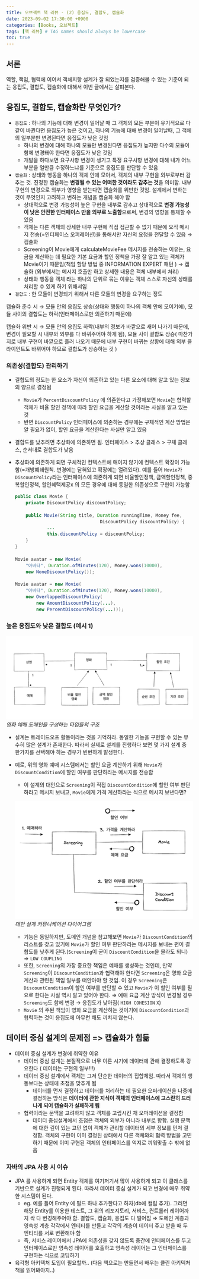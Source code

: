 ```yaml
---
title: 오브젝트 책 리뷰 - (2) 응집도, 결합도, 캡슐화
date: 2023-09-02 17:30:00 +0900
categories: [Books, 오브젝트]
tags: [책 리뷰] # TAG names should always be lowercase
toc: true
---
```


## 서론
 역할, 책임, 협력에 이어서 객체지향 설계가 잘 되었는지를 검증해볼 수 있는 기준이 되는 응집도, 결합도, 캡슐화에 대해서 이번 글에서는 살펴본다. 

## 응집도, 결합도, 캡슐화란 무엇인가?

- `응집도` : 하나의 기능에 대해 변경이 일어날 때 그 객체의 모든 부분이 유기적으로 다 같이 바뀐다면 응집도가 높은 것이고, 하나의 기능에 대해 변경이 일어날때, 그 객체의 일부분만 변경된다면 응집도가 낮은 것임
    - 하나의 변경에 대해 하나의 모듈만 변경된다면 응집도가 높지만 다수의 모듈이 함께 변경돼야 한다면 응집도가 낮은 것임
    - 개발을 하다보면 요구사항 변경이 생기고 특정 요구사항 변경에 대해 내가 어느 부분을 얼만큼 수정하느냐를 기준으로 응집도를 판단할 수 있음
- `캡슐화` : 상태와 행동을 하나의 객체 안에 모아서, 객체의 내부 구현을 외부로부터 감추는 것. 진정한 캡슐화는 **변경될 수 있는 어떠한 것이라도 감추는 것**을 의미함. 내부 구현의 변경으로 외부가 영향을 받는다면 캡슐화를 위반한 것임. 설계에서 변하는 것이 무엇인지 고려하고 변하는 개념을 캡슐화 해야 함
    - 상대적으로 변경 가능성이 높은 구현을 내부로 감추고 상대적으로 **변경 가능성이 낮은 안전한 인터페이스 만을 외부로 노출함**으로써, 변경의 영향을 통제할 수 있음
    - 객체는 다른 객체의 상세한 내부 구현에 직접 접근할 수 없기 때문에 오직 메시지 전송(=인터페이스 오퍼레이션)을 통해서만 자신의 요청을 전달할 수 있음 → 캡슐화
    - Screening이 Movie에게 calculateMovieFee 메시지를 전송하는 이유는, 요금을 계산하는 데 필요한 기본 요금과 할인 정책을 가장 잘 알고 있는 객체가 Movie이기 때문임(책임 할당 방법 중 INFORMATION EXPERT 패턴 ) → 캡슐화 (외부에서는 메시지 호출만 하고 상세한 내용은 객체 내부에서 처리)
    - 상태와 행동을 객체 라는 하나의 단위로 묶는 이유는 객체 스스로 자신의 상태를 처리할 수 있게 하기 위해서임
- `결합도` : 한 모듈이 변경되기 위해서 다른 모듈의 변경을 요구하는 정도

캡슐화 준수 시 → 모듈 안의 응집도 상승(상태와 행동이 하나의 객체 안에 모이기에), 모듈 사이의 결합도는 하락(인터페이스로만 의존하기 때문에)

캡슐화 위반 시 → 모듈 안의 응집도 하락(내부의 정보가 바깥으로 새어 나가기 때문에, 변경이 필요할 시 내부와 외부를 다 바꿔주어야 하게 됨), 모듈 사이 결합도 상승( 마찬가지로 내부 구현이 바깥으로 흘러 나오기 때문에 내부 구현이 바뀌는 상황에 대해 외부 클라이언트도 바뀌어야 하므로 결합도가 상승하는 것 )


### 의존성(결합도) 관리하기

- 결합도의 정도는 한 요소가 자신이 의존하고 있는 다른 요소에 대해 알고 있는 정보의 양으로 결정됨
    - `Movie`가 `PercentDiscountPolicy` 에 의존한다고 가정해보면 `Movie`는 협력할 객체가 비율 할인 정책에 따라 할인 요금을 계산할 것이라는 사실을 알고 있는 것
    - 반면 `DiscountPolicy` 인터페이스에 의존하는 경우에는 구체적인 계산 방법은 알 필요가 없이, 할인 요금을 계산한다는 사실만 알고 있음
- 결합도를 낮추려면 추상화에 의존하면 됨. 인터페이스 > 추상 클래스 > 구체 클래스, 순서대로 결합도가 낮음
- 추상화에 의존하게 되면 구체적인 컨텍스트에 매이지 않기에 컨텍스트 확장이 가능함(=개방폐쇄원칙. 변경에는 닫혀있고 확장에는 열려있다). 예를 들어 `Movie`가 `DiscountPolicy`라는 인터페이스에 의존하게 되면 비율할인정책, 금액할인정책, 중복할인정책, 할인혜택제공x 의 모든 경우에 대해 동일한 의존성으로 구현이 가능함
    
    ```java
    public class Movie {
    	private DiscountPolicy discountPolicy;
    
    	public Movie(String title, Duration runningTime, Money fee,
    								DiscountPolicy discountPolicy) {
    			...
    			this.discountPolicy = discountPolicy;
    	}
    }
    
    Movie avatar = new Movie(
    	"아바타", Duration.ofMinutes(120), Money.wons(10000),
    	new NoneDiscountPolicy());
    
    Movie avatar = new Movie(
    	"아바타", Duration.ofMinutes(120), Money.wons(10000),
    	new OverlappedDiscountPolicy(
    		new AmountDiscountPolicy(...),
    		new PercentDiscountPolicy(...)));
    ```
    

### 높은 응집도와 낮은 결합도 (예시 1)

![영화 예매 도메인을 구성하는 타입들의 구조](/assets/images/2023-09-02/domain-structure.png)_영화 예매 도메인을 구성하는 타입들의 구조_

- 설계는 트레이드오프 활동이라는 것을 기억하라. 동일한 기능을 구현할 수 있는 무수히 많은 설계가 존재한다. 따라서 실제로 설계를 진행하다 보면 몇 가지 설계 중 한가지를 선택해야 하는 경우가 빈번하게 발생한다.
- 예로, 위의 영화 예매 시스템에서는 할인 요금 계산하기 위해 `Movie`가 `DiscountCondition`에 할인 여부를 판단하라는 메시지를 전송함
    - 이 설계의 대안으로 `Screening`이 직접 `DiscountCondition`에 할인 여부 판단하라고 메시지 보내고, `Movie`에게 가격 계산하라는 식으로 메시지 보낸다면?
    
    ![대안 설계 커뮤니케이션 다이어그램](/assets/images/2023-09-02/communication-diagram2.png)_대안 설계 커뮤니케이션 다이어그램_
    
    - 기능은 동일하지만, 도메인 개념을 참고해보면 `Movie`가 `DiscountCondition`의 리스트를 갖고 있기에 `Movie`가 할인 여부 판단하라는 메시지를 보내는 편이 결합도를 낮추게 된다.(`Screening`이 굳이 `DiscountCondition`을 몰라도 되니) ⇒ `LOW COUPLING`
    - 또한, `Screening`의 가장 중요한 책임은 예매를 생성하는 것인데, 만약 `Screening`이 `DiscountCondition`과 협력해야 한다면 `Screening`은 영화 요금 계산과 관련된 책임 일부를 떠안아야 할 것임. 이 경우 `Screening`은 `DiscountCondition`이 할인 여부를 판단할 수 있고 `Movie`가 이 할인 여부를 필요로 한다는 사실 역시 알고 있어야 한다. ⇒ 예매 요금 계산 방식이 변경될 경우 `Screening`도 함께 변경 → 응집도가 낮아짐( `HIGH COHESION` `X`)
    - `Movie` 의 주된 책임이 영화 요금을 계산하는 것이기에 `DiscountCondition`과 협력하는 것이 응집도에 아무런 해도 끼치지 않는다.

## 데이터 중심 설계의 문제점 => 캡슐화가 힘듦

- 데이터 중심 설계가 변경에 취약한 이유
    - 데이터 중심 설계는 본질적으로 너무 이른 시기에 데이터에 관해 결정하도록 강요한다 ( 데이터는 구현의 일부!!!)
    - 데이터 중심 설계에서 객체는 그저 단순한 데이터의 집합체임. 따라서 객체의 행동보다는 상태에 초점을 맞추게 됨
        - 데이터를 먼저 결정하고 데이터를 처리하는 데 필요한 오퍼레이션을 나중에 결정하는 방식은 **데이터에 관한 지식이 객체의 인터페이스에 고스란히 드러나게 되어 캡슐화가 실패하게 됨**
    - 협력이라는 문맥을 고려하지 않고 객체를 고립시킨 채 오퍼레이션을 결정함
        - 데이터 중심설계에서 초점은 객체의 외부가 아니라 내부로 향함. 실행 문맥에 대한 깊이 있는 고민 없이 객체가 관리할 데이터의 세부 정보를 먼저 결정함. 객체의 구현이 이미 결정된 상태에서 다른 객체와의 협력 방법을 고민하기 때문에 이미 구현된 객체의 인터페이스를 억지로 끼워맞출 수 밖에 없음

### 자바의 JPA 사용 시 이슈

- JPA 를 사용하게 되면 Entity 객체를 여기저기서 많이 사용하게 되고 이 클래스를 기반으로 설계가 진행되게 된다. 따라서 데이터 중심 설계가 되고 변경에 매우 취약한 시스템이 된다.
    - eg. 예를 들어 Entity 에 필드 하나 추가한다고 하자(db에 컬럼 추가). 그러면 해당 Entity를 이용한 테스트, 그 위의 리포지토리, 서비스, 컨트롤러 레이어까지 싹 다 변경해주어야 함. 결합도, 캡슐화, 응집도 다 떨어짐 ⇒ 도메인 계층과 영속성 계층 각각에서 엔티티를 만들고 각각의 계층이 데이터 주고 받을 때 두 엔티티를 서로 변환해야 함
    - 즉, 서비스 레이어에서 JPA에 의존성을 갖지 않도록 중간에 인터페이스를 두고 인터페이스로만 영속성 레이어를 호출하고 영속성 레이어는 그 인터페이스를 구현하는 식으로 코딩하기
- 육각형 아키텍처 도입이 필요할까.. (다음 책으로는 만들면서 배우는 클린 아키텍처 책을 읽어봐야지..)
